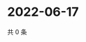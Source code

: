 # 2022-06-17

共 0 条

<!-- BEGIN WEIBO -->
<!-- 最后更新时间 Fri Jun 17 2022 14:06:39 GMT+0800 (China Standard Time) -->

<!-- END WEIBO -->
